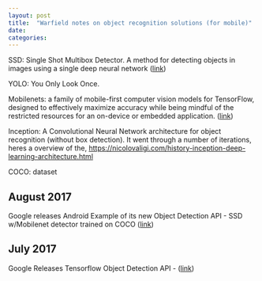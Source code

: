 ```yaml
---
layout: post
title:  "Warfield notes on object recognition solutions (for mobile)"
date:   
categories:
---
```


SSD: Single Shot Multibox Detector. A method for detecting objects in images using a single deep neural network ([link](https://arxiv.org/abs/1512.02325))

YOLO: You Only Look Once.

Mobilenets: a family of mobile-first computer vision models for TensorFlow, designed to effectively maximize accuracy while being mindful of the restricted resources for an on-device or embedded application. ([link](https://research.googleblog.com/2017/06/mobilenets-open-source-models-for.html))


Inception: A Convolutional Neural Network architecture for object recognition (without box detection). It went through a number of iterations, heres a overview of the,  https://nicolovaligi.com/history-inception-deep-learning-architecture.html

COCO: dataset


## August 2017

Google releases Android Example of its new Object Detection API - SSD w/Mobilenet detector trained on COCO ([link](https://github.com/tensorflow/tensorflow/tree/master/tensorflow/examples/android))

## July 2017
Google Releases Tensorflow Object Detection API - ([link](https://research.googleblog.com/2017/06/supercharge-your-computer-vision-models.html))
